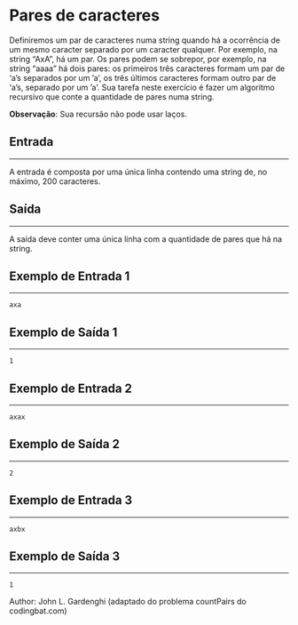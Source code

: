 # Pares de caracteres

Definiremos um par de caracteres numa string quando há a ocorrência de um mesmo caracter separado por um caracter qualquer. Por exemplo, na string “AxA”, há um par. Os pares podem se sobrepor, por exemplo, na string “aaaa” há dois pares: os primeiros três caracteres formam um par de ‘a’s separados por um ’a’, os três últimos caracteres formam outro par de ‘a’s, separado por um ’a’. Sua tarefa neste exercício é fazer um algoritmo recursivo que conte a quantidade de pares numa string.

**Observação**: Sua recursão não pode usar laços.

## Entrada
---
A entrada é composta por uma única linha contendo uma string de, no máximo, 200 caracteres.

## Saída
---
A saída deve conter uma única linha com a quantidade de pares que há na string.

## Exemplo de Entrada 1
---
    axa

## Exemplo de Saída 1
---
    1

## Exemplo de Entrada 2
---
    axax

## Exemplo de Saída 2
---
    2

## Exemplo de Entrada 3
---
    axbx

## Exemplo de Saída 3
---
    1

Author: John L. Gardenghi (adaptado do problema countPairs do codingbat.com)